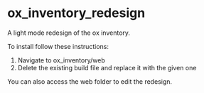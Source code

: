 # ox_inventory_redesign
A light mode redesign of the ox inventory.

To install follow these instructions:

1) Navigate to ox_inventory/web
2) Delete the existing build file and replace it with the given one


You can also access the web folder to edit the redesign.
